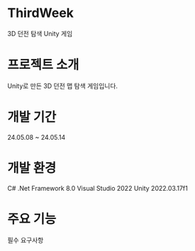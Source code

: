 # ThirdWeek
3D 던전 탐색 Unity 게임

# 프로젝트 소개
Unity로 만든 3D 던전 맵 탐색 게임입니다.

# 개발 기간
24.05.08 ~ 24.05.14

# 개발 환경
C#
.Net Framework 8.0
Visual Studio 2022
Unity 2022.03.17f1

# 주요 기능
필수 요구사항

